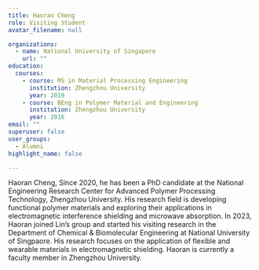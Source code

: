 ```yaml
---
title: Haoran Cheng
role: Visiting Student
avatar_filename: null

organizations:
  - name: National University of Singapore
    url: ""
education:
  courses:
    - course: MS in Material Processing Engineering
      institution: Zhengzhou University
      year: 2019
    - course: BEng in Polymer Material and Engineering
      institution: Zhengzhou University
      year: 2016
email: ""      
superuser: false
user_groups:
  - Alumni
highlight_name: false

---
```

Haoran Cheng, Since 2020, he has been a PhD candidate  at the National Engineering Research Center for Advanced Polymer Processing Technology, Zhengzhou University.  His research field is developing functional polymer materials and exploring their applications in electromagnetic interference shielding and microwave absorption. In 2023, Haoran joined Lin’s group and started his visiting research in the Department of Chemical & Biomolecular Engineering at National University of Singpaore. His research focuses on the application of flexible and wearable materials in electromagnetic shielding. Haoran is currently a faculty member in Zhengzhou University.

